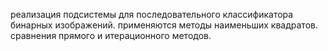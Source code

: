 реализация подсистемы для последовательного классификатора бинарных изображений.
применяются методы наименьших квадратов. сравнения прямого и итерационного методов.
